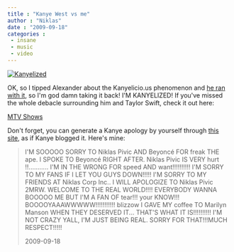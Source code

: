 ```yaml
---
title : "Kanye West vs me"
author : "Niklas"
date : "2009-09-18"
categories : 
 - insane
 - music
 - video
---
```


[![Kanyelized](https://niklasblog.com/wp-content/2009-09-18-kanyelicious.jpg)](http://kanyelicio.us/https://niklasblog.com)

OK, so I tipped Alexander about the Kanyelicio.us phenomenon and [he ran with it](http://dropcoffee.blogspot.com/2009/09/kanye-vs-drop-coffee.html), so I'm god damn taking it back! I'M KANYELIZED! If you've missed the whole debacle surrounding him and Taylor Swift, check it out here:

[MTV Shows](http://www.mtv.com/ontv/)

Don't forget, you can generate a Kanye apology by yourself through [this site](http://www.atom.com/spotlights/kanye_west_apology/), as if Kanye blogged it. Here's mine:

> I'M SOOOOO SORRY TO Niklas Pivic AND Beyoncé FOR freak THE ape. I SPOKE TO Beyoncé RIGHT AFTER. Niklas Pivic IS VERY hurt !!........... I'M IN THE WRONG FOR speed AND want!!!!!!!!!! I'M SORRY TO MY FANS IF I LET YOU GUYS DOWN!!!!! I'M SORRY TO MY FRIENDS AT Niklas Corp Inc.. I WILL APOLOGIZE TO Niklas Pivic 2MRW. WELCOME TO THE REAL WORLD!!!! EVERYBODY WANNA BOOOOO ME BUT I'M A FAN OF tear!!! your KNOW!!! BOOOOYAAAWWWWW!!!!!!!!!!! blizzow I GAVE MY coffee TO Marilyn Manson WHEN THEY DESERVED IT... THAT'S WHAT IT IS!!!!!!!!!! I'M NOT CRAZY YALL, I'M JUST BEING REAL. SORRY FOR THAT!!!MUCH RESPECT!!!!!
> 
> 2009-09-18
